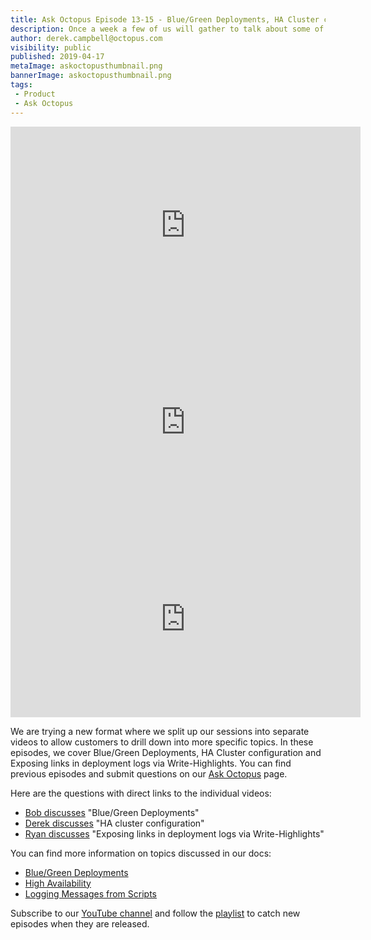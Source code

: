 ```yaml
---
title: Ask Octopus Episode 13-15 - Blue/Green Deployments, HA Cluster configuration & Exposing links in deployment logs
description: Once a week a few of us will gather to talk about some of the most interesting questions we have gotten over the past week and how we went about solving them.
author: derek.campbell@octopus.com
visibility: public
published: 2019-04-17
metaImage: askoctopusthumbnail.png
bannerImage: askoctopusthumbnail.png
tags:
 - Product
 - Ask Octopus
---
```


<iframe width="560" height="315" src="https://www.youtube.com/embed/qFqoVwVzeo0" frameborder="0" allowfullscreen></iframe>
<iframe width="560" height="315" src="https://www.youtube.com/embed/1tXVA5pyuqQ" frameborder="0" allowfullscreen></iframe>
<iframe width="560" height="315" src="https://www.youtube.com/embed/Qi26nNujxn4" frameborder="0" allowfullscreen></iframe>

We are trying a new format where we split up our sessions into separate videos to allow customers to drill down into more specific topics. In these episodes, we cover Blue/Green Deployments, HA Cluster configuration and Exposing links in deployment logs via Write-Highlights. You can find previous episodes and submit questions on our [Ask Octopus](https://hello.octopus.com/ask-octopus) page.

Here are the questions with direct links to the individual videos:

- [Bob discusses](https://www.youtube.com/watch?v=qFqoVwVzeo0) "Blue/Green Deployments"
- [Derek discusses](https://www.youtube.com/watch?v=1tXVA5pyuqQ) "HA cluster configuration"
- [Ryan discusses](https://www.youtube.com/watch?v=Qi26nNujxn4) "Exposing links in deployment logs via Write-Highlights"

You can find more information on topics discussed in our docs:

- [Blue/Green Deployments](https://octopus.com/docs/deployment-patterns/blue-green-deployments)
- [High Availability](https://octopus.com/docs/administration/high-availability)
- [Logging Messages from Scripts](https://octopus.com/docs/deployment-examples/custom-scripts/logging-messages-in-scripts)

Subscribe to our [YouTube channel](https://www.youtube.com/channel/UCURDSDCwx9ZiCMcLdc8d6Uw?sub_confirmation=1) and follow the [playlist](https://www.youtube.com/playlist?list=PLAGskdGvlaw3-cd9rPiwhwfUo7kDGnOBh) to catch new episodes when they are released.